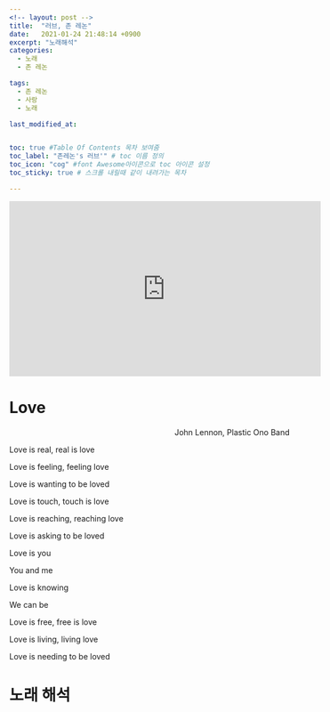 ```yaml
---
<!-- layout: post -->
title:  "러브, 존 레논"
date:   2021-01-24 21:48:14 +0900
excerpt: "노래해석"
categories:
  - 노래
  - 존 레논

tags:
  - 존 레논
  - 사랑
  - 노래

last_modified_at:


toc: true #Table Of Contents 목차 보여줌
toc_label: "존레논's 러브'" # toc 이름 정의
toc_icon: "cog" #font Awesome아이콘으로 toc 아이콘 설정
toc_sticky: true # 스크롤 내릴때 같이 내려가는 목차

---
```





<!-- #존 레논, 러브 -->


<iframe width="560" height="315" src="https://www.youtube.com/embed/MUTz3LQEq1Q" frameborder="0" allow="accelerometer; autoplay; clipboard-write; encrypted-media; gyroscope; picture-in-picture" allowfullscreen></iframe>



# Love

<div style="text-align: right"> John Lennon, Plastic Ono Band </div>


Love is real, real is love

Love is feeling, feeling love

Love is wanting to be loved


Love is touch, touch is love

Love is reaching, reaching love

Love is asking to be loved


Love is you

You and me

Love is knowing

We can be


Love is free, free is love

Love is living, living love

Love is needing to be loved


# 노래 해석
